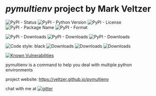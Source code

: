 
# *pymultienv* project by Mark Veltzer

![PyPI - Status](https://img.shields.io/pypi/status/pymultienv)
![PyPI - Python Version](https://img.shields.io/pypi/pyversions/pymultienv)
![PyPI - License](https://img.shields.io/pypi/l/pymultienv)
![PyPI - Package Name](https://img.shields.io/pypi/v/pymultienv)
![PyPI - Format](https://img.shields.io/pypi/format/pymultienv)

![PyPI - Downloads](https://img.shields.io/pypi/dd/pymultienv)
![PyPI - Downloads](https://img.shields.io/pypi/dw/pymultienv)
![PyPI - Downloads](https://img.shields.io/pypi/dm/pymultienv)

![Code style: black](https://img.shields.io/badge/code%20style-black-000000.svg)
![Downloads](https://pepy.tech/badge/pymultienv)
![Downloads](https://pepy.tech/badge/pymultienv/month)
![Downloads](https://pepy.tech/badge/pymultienv/week)

[![Known Vulnerabilities](https://snyk.io/test/github/veltzer/pymultienv/badge.svg?targetFile=requirements.txt)](https://snyk.io/test/github/veltzer/pymultienv?targetFile=requirements.txt)



pymultienv is a command to help you deal with multiple python environments

project website: <https://veltzer.github.io/pymultienv>

chat with me at [![gitter](https://badges.gitter.im/Join%20Chat.svg)](https://gitter.im/veltzer/mark.veltzer)


